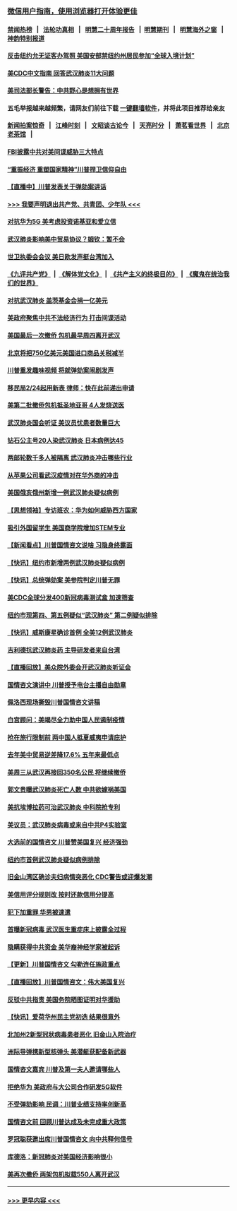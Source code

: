 ### [微信用户指南，使用浏览器打开体验更佳](https://github.com/gfw-breaker/banned-news1/blob/master/indexes/wechat-guide.md?t=0)
#### [禁闻热榜](热点新闻.md?t=0)  &nbsp;&nbsp;|&nbsp;&nbsp; [法轮功真相](https://github.com/gfw-breaker/truth/blob/master/README.md?t=0) &nbsp;&nbsp;|&nbsp;&nbsp; [明慧二十周年报告](https://github.com/gfw-breaker/mh-reports/blob/master/README.md?t=0) &nbsp;&nbsp;|&nbsp;&nbsp;[明慧期刊](https://github.com/gfw-breaker/mh-qikan) &nbsp;&nbsp;|&nbsp;&nbsp; [明慧海外之窗](https://github.com/gfw-breaker/mh-news/blob/master/README.md?t=0) &nbsp;&nbsp;|&nbsp;&nbsp; [神韵特别报道](https://github.com/gfw-breaker/mh-news/blob/master/shenyun.md?t=0)
#### [反击纽约允无证客办驾照  美国安部禁纽约州居民参加“全球入境计划”](../pages/nsc412/n11849828.md?t=02070602) 
#### [美CDC中文指南 回答武汉肺炎11大问题](../pages/nsc412/n11849703.md?t=02070602) 
#### [美司法部长警告：中共野心是想拥有世界](../pages/nsc412/n11849769.md?t=02070602) 
#### 五毛举报越来越频繁，请网友们前往下载 [一键翻墙软件](https://github.com/gfw-breaker/ssr-accounts)，并将此项目推荐给亲友
#### [新闻拍案惊奇](https://github.com/gfw-breaker/banned-news1/blob/master/pages/link4.md) &nbsp;&nbsp;|&nbsp;&nbsp; [江峰时刻](https://github.com/gfw-breaker/banned-news1/blob/master/pages/link4.md) &nbsp;&nbsp;|&nbsp;&nbsp; [文昭谈古论今](https://github.com/gfw-breaker/banned-news1/blob/master/pages/link4.md) &nbsp;&nbsp;|&nbsp;&nbsp; [天亮时分](https://github.com/gfw-breaker/banned-news1/blob/master/pages/link4.md) &nbsp;&nbsp;|&nbsp;&nbsp; [萧茗看世界](https://github.com/gfw-breaker/banned-news1/blob/master/pages/link4.md) &nbsp;&nbsp;|&nbsp;&nbsp; [北京老茶馆](https://github.com/gfw-breaker/banned-news1/blob/master/pages/link4.md) &nbsp;&nbsp;|&nbsp;&nbsp; 
#### [FBI披露中共对美间谍威胁三大特点](../pages/nsc412/n11849700.md?t=02070602) 
#### [“重振经济 重塑国家精神”川普捍卫信仰自由](../pages/nsc412/n11849641.md?t=02070602) 
#### [【直播中】川普发表关于弹劾案讲话](../pages/nsc412/n11849472.md?t=02070602) 
#### [>>> 我要声明退出共产党、共青团、少年队 <<<](https://github.com/begood0513/goodnews/blob/master/quit/letter.md) 
#### [对抗华为5G 美考虑投资诺基亚和爱立信](../pages/nsc412/n11849510.md?t=02070602) 
#### [武汉肺炎影响美中贸易协议？姆钦：暂不会](../pages/nsc412/n11849497.md?t=02070602) 
#### [世卫执委会会议 美日欧发声挺台湾加入](../pages/nsc412/n11849433.md?t=02070602) 
#### [《九评共产党》](https://github.com/begood0513/9ping.md/blob/master/README.md) &nbsp;|&nbsp; [《解体党文化》](../../../../jtdwh.md/blob/master/README.md)  &nbsp;|&nbsp; [《共产主义的终极目的》](../../../../gczydzjmd.md/blob/master/README.md) &nbsp;|&nbsp; [《魔鬼在统治我们的世界》](../../../../mgztzwmdsj.md/blob/master/README.md) 
#### [对抗武汉肺炎 盖茨基金会捐一亿美元](../pages/nsc412/n11848953.md?t=02070602) 
#### [美政府聚焦中共不法经济行为 打击间谍活动](../pages/nsc412/n11849322.md?t=02070602) 
#### [美国最后一次撤侨 包机最早周四离开武汉](../pages/nsc412/n11849395.md?t=02070602) 
#### [北京将把750亿美元美国进口商品关税减半](../pages/nsc412/n11848896.md?t=02070602) 
#### [川普重发趣味视频 将就弹劾案闹剧发声](../pages/nsc412/n11848715.md?t=02070602) 
#### [移民局2/24起用新表  律师：快在此前递出申请](../pages/nsc412/n11848220.md?t=02070602) 
#### [美第二批撤侨包机抵圣地亚哥 4人发烧送医](../pages/nsc412/n11847923.md?t=02070602) 
#### [武汉肺炎国会听证 美议员忧患者数量巨大](../pages/nsc412/n11844851.md?t=02070602) 
#### [钻石公主号20人染武汉肺炎 日本病例达45](../pages/nsc412/n11847823.md?t=02070602) 
#### [两邮轮数千多人被隔离 武汉肺炎冲击哪些行业](../pages/nsc412/n11847456.md?t=02070602) 
#### [从苹果公司看武汉疫情对在华外商的冲击](../pages/nsc412/n11847586.md?t=02070602) 
#### [美国俄亥俄州新增一例武汉肺炎疑似病例](../pages/nsc412/n11847714.md?t=02070602) 
#### [【思想领袖】专访班农：华为如何威胁西方国家](../pages/nsc412/n11847306.md?t=02070602) 
#### [吸引外国留学生 美国商学院增加STEM专业](../pages/nsc412/n11847417.md?t=02070602) 
#### [【新闻看点】川普国情咨文说啥 习隐身终露面](../pages/nsc412/n11847016.md?t=02070602) 
#### [【快讯】纽约市新增两例武汉肺炎疑似病例](../pages/nsc412/n11847250.md?t=02070602) 
#### [【快讯】总统弹劾案 美参院判定川普无罪](../pages/nsc412/n11847316.md?t=02070602) 
#### [美CDC全球分发400新冠病毒测试盒 加速筛查](../pages/nsc412/n11847260.md?t=02070602) 
#### [纽约市现第四、第五例疑似“武汉肺炎”   第二例疑似排除](../pages/nsc412/n11847332.md?t=02070602) 
#### [【快讯】威斯康星确诊首例 全美12例武汉肺炎](../pages/nsc412/n11847162.md?t=02070602) 
#### [吉利德抗武汉肺炎药 主导研发者来自台湾](../pages/nsc412/n11847064.md?t=02070602) 
#### [【直播回放】美众院外委会开武汉肺炎听证会](../pages/nsc412/n11846727.md?t=02070602) 
#### [国情咨文演讲中 川普授予电台主播自由勋章](../pages/nsc412/n11846815.md?t=02070602) 
#### [佩洛西现场撕毁川普国情咨文讲稿](../pages/nsc412/n11846724.md?t=02070602) 
#### [白宫顾问：美竭尽全力助中国人民遏制疫情](../pages/nsc412/n11846756.md?t=02070602) 
#### [抢在旅行限制前 两中国人抵夏威夷申请庇护](../pages/nsc412/n11846866.md?t=02070602) 
#### [去年美中贸易逆差降17.6% 五年来最低点](../pages/nsc412/n11846755.md?t=02070602) 
#### [美周三从武汉再接回350名公民 将继续撤侨](../pages/nsc412/n11846705.md?t=02070602) 
#### [郭文贵曝武汉肺炎死亡人数 中共欲嫁祸美国](../pages/nsc412/n11846240.md?t=02070602) 
#### [美抗埃博拉药可治武汉肺炎 中科院抢专利](../pages/nsc412/n11846409.md?t=02070602) 
#### [美议员：武汉肺炎病毒或来自中共P4实验室](../pages/nsc412/n11846043.md?t=02070602) 
#### [大选前的国情咨文 川普赞美国复兴 经济强劲](../pages/nsc412/n11845526.md?t=02070602) 
#### [纽约市首例武汉肺炎疑似病例排除](../pages/nsc412/n11844989.md?t=02070602) 
#### [旧金山湾区确诊夫妇病情突恶化 CDC警告或迎爆发潮](../pages/nsc412/n11845730.md?t=02070602) 
#### [美信用评分规则改  按时还款信用分提高](../pages/nsc412/n11845488.md?t=02070602) 
#### [犯下加重罪 华男被速遣](../pages/nsc412/n11845476.md?t=02070602) 
#### [首曝新冠病毒 武汉医生重症床上披露全过程](../pages/nsc412/n11845150.md?t=02070602) 
#### [隐瞒获得中共资金 美华裔神经学家被起诉](../pages/nsc412/n11844879.md?t=02070602) 
#### [【更新】川普国情咨文 勾勒连任施政重点](../pages/nsc412/n11845223.md?t=02070602) 
#### [【直播回放】川普国情咨文：伟大美国复兴](../pages/nsc412/n11842079.md?t=02070602) 
#### [反驳中共指责 美国务院晒图证明对华援助](../pages/nsc412/n11844859.md?t=02070602) 
#### [【快讯】爱荷华州民主党初选 结果很意外](../pages/nsc412/n11844878.md?t=02070602) 
#### [北加州2新型冠状病毒患者恶化 旧金山入院治疗](../pages/nsc412/n11844842.md?t=02070602) 
#### [洲际导弹携新型核弹头 美潜艇获配备新武器](../pages/nsc412/n11844680.md?t=02070602) 
#### [国情咨文嘉宾 川普及第一夫人邀请哪些人](../pages/nsc412/n11844712.md?t=02070602) 
#### [拒绝华为 美政府与大公司合作研发5G软件](../pages/nsc412/n11844625.md?t=02070602) 
#### [不受弹劾影响 民调：川普业绩支持率创新高](../pages/nsc412/n11844622.md?t=02070602) 
#### [国情咨文前 回顾川普达成及未完成重大政策](../pages/nsc412/n11844581.md?t=02070602) 
#### [罗冠聪获邀出席川普国情咨文 向中共释何信号](../pages/nsc412/n11844355.md?t=02070602) 
#### [库德洛：新冠肺炎对美国经济影响很小](../pages/nsc412/n11844418.md?t=02070602) 
#### [美再次撤侨 两架包机拟载550人离开武汉](../pages/nsc412/n11844407.md?t=02070602) 

----
#### [ >>> 更早内容 <<< ](../indexes/nsc412-earlier.md)

